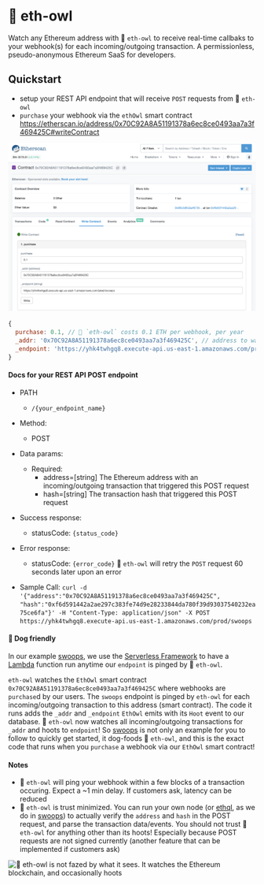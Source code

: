 # 🦉 eth-owl
Watch any Ethereum address with 🦉 `eth-owl` to receive real-time callbaks to your webhook(s) for each incoming/outgoing transaction. A permissionless, pseudo-anonymous Ethereum SaaS for developers.

## Quickstart
- setup your REST API endpoint that will receive `POST` requests from 🦉 `eth-owl`
- `purchase` your webhook via the `ethOwl` smart contract https://etherscan.io/address/0x70C92A8A51191378a6ec8ce0493aa7a3f469425C#writeContract

![ScreenShot](./purchase.png)

```javascript
{
  purchase: 0.1, // 🦉 `eth-owl` costs 0.1 ETH per webhook, per year
  _addr: '0x70C92A8A51191378a6ec8ce0493aa7a3f469425C', // address to watch
  _endpoint: 'https://yhk4twhgq8.execute-api.us-east-1.amazonaws.com/prod/swoops' // your REST API endpoint that will be pinged (a POST request) for each incoming/outgoing transaction to `_addr`
}
```

#### Docs for your REST API POST endpoint

- PATH
  - `/{your_endpoint_name}`

- Method:
  - POST

- Data params:
  - Required:
    - address=[string] The Ethereum address with an incoming/outgoing transaction that triggered this POST request
    - hash=[string] The transaction hash that triggered this POST request

- Success response:
  - statusCode: `{status_code}`

- Error response:
  - statusCode: `{error_code}` 🦉 `eth-owl` will retry the `POST` request 60 seconds later upon an error

- Sample Call:
  `curl -d '{"address":"0x70C92A8A51191378a6ec8ce0493aa7a3f469425C", "hash":"0xf6d591442a2ae297c383fe74d9e28233844da780f39d93037540232ea75ce6fa"}' -H "Content-Type: application/json" -X POST https://yhk4twhgq8.execute-api.us-east-1.amazonaws.com/prod/swoops`
  
#### 🐶 Dog friendly

In our example [swoops](swoops/), we use the [Serverless Framework](https://serverless.com/) to have a [Lambda](https://aws.amazon.com/lambda/) function run anytime our `endpoint` is pinged by 🦉 `eth-owl`.

`eth-owl` watches the `EthOwl` smart contract `0x70C92A8A51191378a6ec8ce0493aa7a3f469425C` where webhooks are `purchase`d by our users. The `swoops` endpoint is pinged by `eth-owl` for each incoming/outgoing transaction to this address (smart contract). The code it runs adds the `_addr` and `_endpoint` `EthOwl` emits with its `Hoot` event to our database. 🦉 `eth-owl` now watches all incoming/outgoing transactions for `_addr` and hoots to `endpoint`! So [swoops](swoops/) is not only an example for you to follow to quickly get started, it dog-foods 🦉 `eth-owl`, and this is the exact code that runs when you `purchase` a webhook via our `EthOwl` smart contract!

#### Notes
- 🦉 `eth-owl` will ping your webhook within a few blocks of a transaction occuring. Expect a ~1 min delay. If customers ask, latency can be reduced
- 🦉 `eth-owl` is trust minimized. You can run your own node (or [ethql](https://github.com/ConsenSys/ethql), as we do in [swoops](swoops/)) to actually verify the `address` and `hash` in the POST request, and parse the transaction data/events. You should not trust 🦉 `eth-owl` for anything other than its hoots! Especially because POST requests are not signed currently (another feature that can be implemented if customers ask)

![🦉 `eth-owl` is not fazed by what it sees. It watches the Ethereum blockchain, and occasionally hoots](https://gfycat.com/cheerfuloffbeatcardinal.gif)
